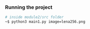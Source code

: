 ### Running the project
```sh
# inside module2/src folder
~$ python3 main1.py image=lena256.png
```
